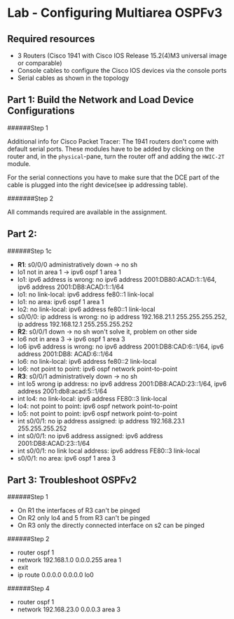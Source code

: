 # Lab - Configuring Multiarea OSPFv3 #


## Required resources ##
* 3 Routers (Cisco 1941 with Cisco IOS Release 15.2(4)M3 universal image or comparable)
* Console cables to configure the Cisco IOS devices via the console ports
* Serial cables as shown in the topology

## Part 1: Build the Network and Load Device Configurations ##

######Step 1

Additional info for Cisco Packet Tracer: The 1941 routers don't come with default serial ports. These modules have to be added by clicking on the router and, in the `physical`-pane, turn the router off and adding the `HWIC-2T` module.

For the serial connections you have to make sure that the DCE part of the cable is plugged into the right device(see ip addressing table).

#######Step 2

All commands required are available in the assignment.

## Part 2: 

######Step 1c

- **R1**: s0/0/0 administratively down -> no sh
- lo1 not in area 1 -> ipv6 ospf 1 area 1
- lo1: ipv6 address is wrong:  no ipv6 address 2001:DB80:ACAD:1::1/64, ipv6 address 2001:DB8:ACAD:1::1/64
- lo1: no link-local: ipv6 address fe80::1 link-local
- lo1: no area: ipv6 ospf 1 area 1
- lo2: no link-local: ipv6 address fe80::1 link-local
- s0/0/0:  ip address is wrong: no ip address 192.168.21.1 255.255.255.252, ip address 192.168.12.1 255.255.255.252
- **R2**: s0/0/1 down -> no sh won't solve it, problem on other side
- lo6 not in area 3 -> ipv6 ospf 1 area 3
- lo6 ipv6 address is wrong: no ipv6 address 2001:DB8:CAD:6::1/64, ipv6 address 2001:DB8:      ACAD:6::1/64
- lo6: no link-local: ipv6 address fe80::2 link-local
- lo6: not point to point: ipv6 ospf network point-to-point 
- **R3**: s0/0/1 administratively down -> no sh
- int lo5 wrong ip address: no ipv6 address 2001:DB8:ACAD:23::1/64, ipv6 address 2001:db8:acad:5::1/64
- int lo4: no link-local: ipv6 address FE80::3 link-local
- lo4: not point to point: ipv6 ospf network point-to-point
- lo5: not point to point: ipv6 ospf network point-to-point  
- int s0/0/1: no ip address assigned: ip address 192.168.23.1 255.255.255.252 
- int s0/0/1: no ipv6 address assigned: ipv6 address 2001:DB8:ACAD:23::1/64
- int s0/0/1: no link local address: ipv6 address FE80::3 link-local
- s0/0/1: no area: ipv6 ospf 1 area 3

## Part 3: Troubleshoot OSPFv2 ##

######Step 1

* On R1 the interfaces of R3 can't be pinged
* On R2 only lo4 and 5 from R3 can't be pinged
* On R3 only the directly connected interface on s2 can be pinged

######Step 2

* router ospf 1
* network 192.168.1.0 0.0.0.255 area 1
* exit
* ip route 0.0.0.0 0.0.0.0 lo0

######Step 4
* router ospf 1
* network 192.168.23.0 0.0.0.3 area 3




